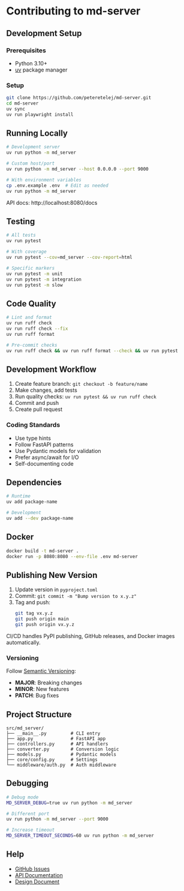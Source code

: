 # Contributing to md-server

## Development Setup

### Prerequisites
- Python 3.10+
- [uv](https://docs.astral.sh/uv/) package manager

### Setup
```bash
git clone https://github.com/peteretelej/md-server.git
cd md-server
uv sync
uv run playwright install
```

## Running Locally

```bash
# Development server
uv run python -m md_server

# Custom host/port
uv run python -m md_server --host 0.0.0.0 --port 9000

# With environment variables
cp .env.example .env  # Edit as needed
uv run python -m md_server
```

API docs: http://localhost:8080/docs

## Testing

```bash
# All tests
uv run pytest

# With coverage
uv run pytest --cov=md_server --cov-report=html

# Specific markers
uv run pytest -m unit
uv run pytest -m integration
uv run pytest -m slow
```

## Code Quality

```bash
# Lint and format
uv run ruff check
uv run ruff check --fix
uv run ruff format

# Pre-commit checks
uv run ruff check && uv run ruff format --check && uv run pytest
```

## Development Workflow

1. Create feature branch: `git checkout -b feature/name`
2. Make changes, add tests
3. Run quality checks: `uv run pytest && uv run ruff check`
4. Commit and push
5. Create pull request

### Coding Standards
- Use type hints
- Follow FastAPI patterns
- Use Pydantic models for validation
- Prefer async/await for I/O
- Self-documenting code

## Dependencies

```bash
# Runtime
uv add package-name

# Development
uv add --dev package-name
```

## Docker

```bash
docker build -t md-server .
docker run -p 8080:8080 --env-file .env md-server
```

## Publishing New Version

1. Update version in `pyproject.toml`
2. Commit: `git commit -m "Bump version to x.y.z"`
3. Tag and push:
   ```bash
   git tag vx.y.z
   git push origin main
   git push origin vx.y.z
   ```

CI/CD handles PyPI publishing, GitHub releases, and Docker images automatically.

### Versioning
Follow [Semantic Versioning](https://semver.org/):
- **MAJOR**: Breaking changes
- **MINOR**: New features
- **PATCH**: Bug fixes

## Project Structure

```
src/md_server/
├── __main__.py         # CLI entry
├── app.py              # FastAPI app
├── controllers.py      # API handlers
├── converter.py        # Conversion logic
├── models.py           # Pydantic models
├── core/config.py      # Settings
└── middleware/auth.py  # Auth middleware
```

## Debugging

```bash
# Debug mode
MD_SERVER_DEBUG=true uv run python -m md_server

# Different port
uv run python -m md_server --port 9000

# Increase timeout
MD_SERVER_TIMEOUT_SECONDS=60 uv run python -m md_server
```

## Help

- [GitHub Issues](https://github.com/peteretelej/md-server/issues)
- [API Documentation](API.md)
- [Design Document](design.md)